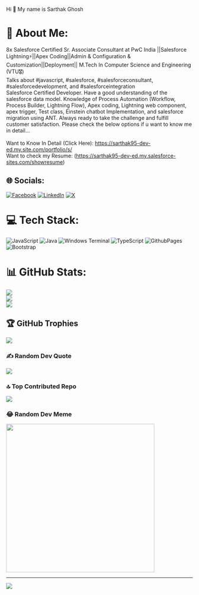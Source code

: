 Hi 👋 My name is Sarthak Ghosh
# 💫 About Me:
8x Salesforce Certified Sr. Associate Consultant at PwC India ||Salesforce Lightning⚡||Apex Coding||Admin & Configuration & Customization||Deployment|| M.Tech In Computer Science and Engineering (VTU🎖)<br>Talks about #javascript, #salesforce, #salesforceconsultant, #salesforcedevelopment, and #salesforceintegration<br>Salesforce Certified Developer. Have a good understanding of the salesforce data model. Knowledge of Process Automation (Workflow, Process Builder, Lightning Flow), Apex coding, Lightning web component, apex trigger, Test class, Einstein chatbot Implementation, and salesforce migration using ANT. Always ready to take the challenge and fulfill customer satisfaction. Please check the below options if u want to know me in detail...<br><br>Want to Know In Detail (Click Here): https://sarthak95-dev-ed.my.site.com/portfolio/s/ <br>Want to check my Resume: (https://sarthak95-dev-ed.my.salesforce-sites.com/showresume)


## 🌐 Socials:
[![Facebook](https://img.shields.io/badge/Facebook-%231877F2.svg?logo=Facebook&logoColor=white)](https://facebook.com/sarthak.ghosh.75) [![LinkedIn](https://img.shields.io/badge/LinkedIn-%230077B5.svg?logo=linkedin&logoColor=white)](https://linkedin.com/in/sarthaksfdc95) [![X](https://img.shields.io/badge/X-black.svg?logo=X&logoColor=white)](https://x.com/sarthakghosh95) 

# 💻 Tech Stack:
![JavaScript](https://img.shields.io/badge/javascript-%23323330.svg?style=plastic&logo=javascript&logoColor=%23F7DF1E) ![Java](https://img.shields.io/badge/java-%23ED8B00.svg?style=plastic&logo=openjdk&logoColor=white) ![Windows Terminal](https://img.shields.io/badge/Windows%20Terminal-%234D4D4D.svg?style=plastic&logo=windows-terminal&logoColor=white) ![TypeScript](https://img.shields.io/badge/typescript-%23007ACC.svg?style=plastic&logo=typescript&logoColor=white) ![GithubPages](https://img.shields.io/badge/github%20pages-121013?style=plastic&logo=github&logoColor=white) ![Bootstrap](https://img.shields.io/badge/bootstrap-%238511FA.svg?style=plastic&logo=bootstrap&logoColor=white)
# 📊 GitHub Stats:
![](https://github-readme-stats.vercel.app/api?username=sarthakbittu1995&theme=tokyonight&hide_border=false&include_all_commits=true&count_private=true)<br/>
![](https://github-readme-streak-stats.herokuapp.com/?user=sarthakbittu1995&theme=tokyonight&hide_border=false)<br/>
![](https://github-readme-stats.vercel.app/api/top-langs/?username=sarthakbittu1995&theme=tokyonight&hide_border=false&include_all_commits=true&count_private=true&layout=compact)

## 🏆 GitHub Trophies
![](https://github-profile-trophy.vercel.app/?username=sarthakbittu1995&theme=radical&no-frame=false&no-bg=true&margin-w=4)

### ✍️ Random Dev Quote
![](https://quotes-github-readme.vercel.app/api?type=horizontal&theme=radical)

### 🔝 Top Contributed Repo
![](https://github-contributor-stats.vercel.app/api?username=sarthakbittu1995&limit=5&theme=dark&combine_all_yearly_contributions=true)

### 😂 Random Dev Meme
<img src='https://randommeme-five.vercel.app/' style="height: 400px;"/>

---
[![](https://visitcount.itsvg.in/api?id=sarthakbittu1995&icon=2&color=1)](https://visitcount.itsvg.in)

<!-- Proudly created with GPRM ( https://gprm.itsvg.in ) -->
